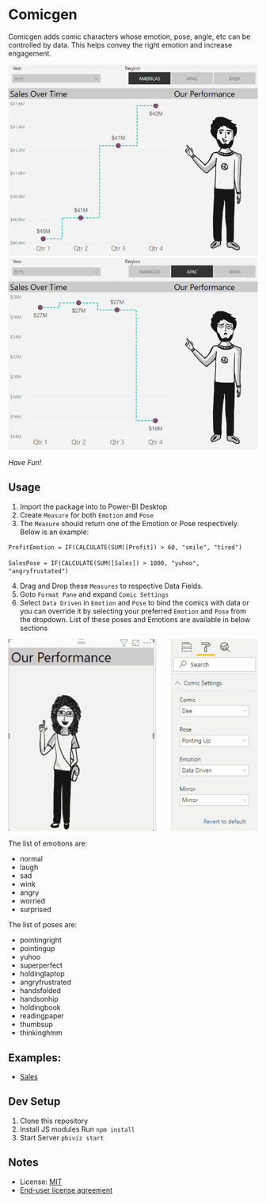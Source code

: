 # Comicgen

Comicgen adds comic characters whose emotion, pose, angle, etc can be controlled by data. This helps convey the right emotion and increase engagement.

![Happy chart](assets/screenshot-happy.png)
![Sad chart](assets/screenshot-sad.png)


*Have Fun!*

## Usage

1. Import the package into to Power-BI Desktop
2. Create `Measure` for both `Emotion` and `Pose`
3. The `Measure` should return one of the Emotion or Pose respectively. Below is an example:
```
ProfitEmotion = IF(CALCULATE(SUM([Profit]) > 60, "smile", "tired")

SalesPose = IF(CALCULATE(SUM([Sales]) > 1000, "yuhoo", "angryfrustated")
```
4. Drag and Drop these `Measures` to respective Data Fields.
5. Goto `Format Pane` and expand `Comic Settings`
6. Select `Data Driven` in `Emotion` and `Pose` to bind the comics with data or you can override it by selecting your preferred `Emotion` and `Pose` from the dropdown. List of these poses and Emotions are available in below sections

![Usage](assets/usage.gif)


The list of emotions are:

- normal
- laugh
- sad
- wink
- angry
- worried
- surprised

The list of poses are:

- pointingright
- pointingup
- yuhoo
- superperfect
- holdinglaptop
- angryfrustrated
- handsfolded
- handsonhip
- holdingbook
- readingpaper
- thumbsup
- thinkinghmm

## Examples:
- [Sales](https://github.com/gramener/comicgen-powerbi/tree/master/examples/sales.pbix)

## Dev Setup

1. Clone this repository
2. Install JS modules Run `npm install`
3. Start Server `pbiviz start`

## Notes

- License: [MIT](https://opensource.org/licenses/MIT)
- [End-user license agreement](https://visuals.azureedge.net/app-store/Power%20BI%20-%20Default%20Custom%20Visual%20EULA.pdf)
